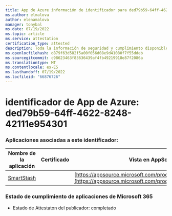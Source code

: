 ```yaml
---
title: App de Azure información de identificador para ded79b59-64ff-4622-8248-42111e954301
ms.author: elmalova
author: elenamalova
manager: tonybal
ms.date: 07/19/2022
ms.topic: article
ms.service: attestation
certification_type: attested
description: Toda la información de seguridad y cumplimiento disponible para ded79b59-64ff-4622-8248-42111e954301.
ms.openlocfilehash: d879f63d582f5a00f056d08e9d41080f7f55ddeb
ms.sourcegitcommit: c98623463f83636439af4fb49219918e87f2086a
ms.translationtype: MT
ms.contentlocale: es-ES
ms.lasthandoff: 07/19/2022
ms.locfileid: "66876726"
---
```

# <a name="azure-app-id-ded79b59-64ff-4622-8248-42111e954301"></a>identificador de App de Azure: ded79b59-64ff-4622-8248-42111e954301


### <a name="apps-associated-with-this-id"></a>Aplicaciones asociadas a este identificador:
| **Nombre de la aplicación** | **Certificado** | **Vista en AppSource** |
|--------------|---------------|-----------------------|
| [SmartStash](../forward/WA200004223.md) |  | [https://appsource.microsoft.com/product/office/WA200004223](https://appsource.microsoft.com/product/office/WA200004223) |

### <a name="microsoft-365-app-compliance-status"></a>Estado de cumplimiento de aplicaciones de Microsoft 365
- Estado de Attestaton del publicador: completado
